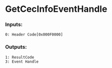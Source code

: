 # GetCecInfoEventHandle

### Inputs:
    0: Header Code[0x000F0000]
### Outputs:
    1: ResultCode
    3: Event Handle